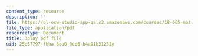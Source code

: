 ```yaml
---
content_type: resource
description: ''
file: https://ol-ocw-studio-app-qa.s3.amazonaws.com/courses/18-065-matrix-methods-in-data-analysis-signal-processing-and-machine-learning-spring-2018/25e57797fbba8da09ee6b4a91b31232e_NcPUI7aPFhA.pdf
file_type: application/pdf
resourcetype: Document
title: 3play pdf file
uid: 25e57797-fbba-8da0-9ee6-b4a91b31232e
---
```

